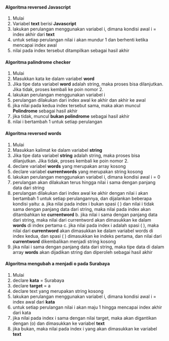#### Algoritma reversed **Javascript**

1. Mulai
2. Variabel **text** berisi **Javascript**
3. lakukan perulangan menggunakan variabel i, dimana kondisi awal i = index akhir dari **text**
4. untuk setiap perulangan nilai i akan mundur 1 dan berhenti ketika mencapai index awal
5. nilai pada index tersebut ditampilkan sebagai hasil akhir

#### Algoritma palindrome checker

1. Mulai
2. Masukkan kata ke dalam variabel **word**
3. Jika tipe data variabel **word** adalah string, maka proses bisa dilanjutkan. Jika tidak, proses kembali ke poin nomor 2.
4. lakukan perulangan menggunakan variabel i
6. perulangan dilakukan dari index awal ke akhir dan akhir ke awal
7. jika nilai pada kedua index tersebut sama, maka akan muncul **Polindrome** sebagai hasil akhir
8. jika tidak, muncul **bukan polindrome** sebagai hasil akhir
9. nilai i bertambah 1 untuk setiap perulangan


#### Algoritma reversed words

1. Mulai
2. Masukkan kalimat ke dalam variabel **string**
3. Jika tipe data variabel **string** adalah string, maka proses bisa dilanjutkan. Jika tidak, proses kembali ke poin nomor 2.
4. declare variabel **words** yang merupakan array kosong
5. declare variabel **currentwords** yang merupakan string kosong
6. lakukan perulangan menggunakan variabel i, dimana kondisi awal i = 0
7. perulangan akan dilakukan terus hingga nilai i sama dengan panjang data dari string
8. perulangan dilakukan dari index awal ke akhir dengan nilai i akan bertambah 1 untuk setiap perulangannya, dan dijalankan beberapa kondisi yaitu:
	a. jika nilai pada index i bukan spasi ( ) dan nilai i tidak sama dengan panjang data dari string, maka nilai pada index akan ditambahkan ke **currentword**
	b. jika nilai i sama dengan panjang data dari string, maka nilai dari currentword akan dimasukkan ke dalam **words** di index pertama
	c. jika nilai pada index i adalah spasi ( ), maka nilai dari **currentword** akan dimasukkan ke dalam variabel words di index kedua, dan
	   spasi ( ) dimasukkan ke indeks pertama, dan nilai dari **currentword** dikembalikan menjadi string kosong
9. jika nilai i sama dengan panjang data dari string, maka tipe data di dalam array **words** akan dijadikan string dan diperoleh sebagai hasil akhir

#### Algoritma mengubah a menjadi o pada Surabaya

1. Mulai
2. declare **kata** = Surabaya
3. declare **target** = a
4. declare text yang merupakan string kosong
5. lakukan perulangan menggunakan variabel i, dimana kondisi awal i = index awal dari **kata**
6. untuk setiap perulangan nilai i akan maju 1 hingga mencapai index akhir dari kata
7. jika nilai pada index i sama dengan nilai target, maka akan digantikan dengan (o) dan dimasukkan ke variabel **text**
8. jika bukan, maka nilai pada index i yang akan dimasukkan ke variabel **text**